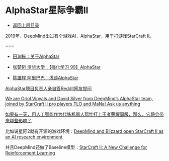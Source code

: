 # AlphaStar星际争霸II

- [返回上层目录](../deepmind.md)



2019年，DeepMind出过有个游戏AI，AlphaStar，用于打游戏StarCraft II。



===

* [田渊栋：关于AlphaStar](https://zhuanlan.zhihu.com/p/89396146)

* [张楚珩 清华大学：【强化学习 99】AlphaStar](https://zhuanlan.zhihu.com/p/92543229)
* [陈雄辉 阿里巴巴：浅谈AlphaStar](https://zhuanlan.zhihu.com/p/97720096)



[AlphaStar项目负责人亲自答Reddit网友提问](https://baijiahao.baidu.com/s?id=1623701277834339949)

[We are Oriol Vinyals and David Silver from DeepMind’s AlphaStar team, joined by StarCraft II pro players TLO and MaNa! Ask us anything](https://www.reddit.com/r/MachineLearning/comments/ajgzoc/we_are_oriol_vinyals_and_david_silver_from/)



[如果有一天，用人工智能作为代练机器人帮忙打上王者荣耀国服，那么，它将会带来哪些影响？](https://www.zhihu.com/question/467884750/answer/1963034850)

比如说星际2就有开源的游戏环境：[DeepMind and Blizzard open StarCraft II as an AI research environment](https://www.deepmind.com/blog/deepmind-and-blizzard-open-starcraft-ii-as-an-ai-research-environment)

并且DeepMind还做了Baseline模型：[StarCraft II: A New Challenge for Reinforcement Learning](https://kstatic.googleusercontent.com/files/8f5c46f2ca6f2dc1944e86fe852ecfa2072cc3729ceb6af4dc84307a939b60ac8915c82ead4e7e4d4862d0436a8a329a6f06a4d538b741219e85c207c5e04f62)

